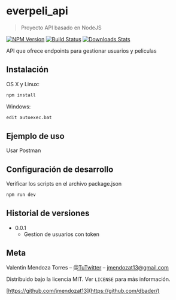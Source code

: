 # everpeli_api
> Proyecto API basado en NodeJS 

[![NPM Version][npm-image]][npm-url]
[![Build Status][travis-image]][travis-url]
[![Downloads Stats][npm-downloads]][npm-url]

API que ofrece endpoints para gestionar usuarios y peliculas

## Instalación

OS X y Linux:

```sh
npm install
```

Windows:

```sh
edit autoexec.bat
```

## Ejemplo de uso

Usar Postman

## Configuración de desarrollo

Verificar los scripts en el archivo package.json

```sh
npm run dev
```

## Historial de versiones

* 0.0.1
    * Gestion de usuarios con token

## Meta

Valentin Mendoza Torres – [@TuTwitter](https://twitter.com/mendozat94) – jmendozat13@gmail.com

Distribuido bajo la licencia MIT. Ver ``LICENSE`` para más información.

[https://github.com/jmendozat13](https://github.com/dbader/)

[npm-image]: https://img.shields.io/npm/v/datadog-metrics.svg?style=flat-square
[npm-url]: https://npmjs.org/package/datadog-metrics
[npm-downloads]: https://img.shields.io/npm/dm/datadog-metrics.svg?style=flat-square
[travis-image]: https://img.shields.io/travis/dbader/node-datadog-metrics/master.svg?style=flat-square
[travis-url]: https://travis-ci.org/dbader/node-datadog-metrics
